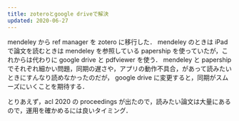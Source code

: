 ```yaml
---
title: zoteroとgoogle driveで解決
updated: 2020-06-27
---
```


mendeley から ref manager を zotero に移行した．
mendeley のときは iPad で論文を読むときは mendeley を参照している papership を使っていたが，これからは代わりに google drive と pdfviewer を使う．
mendeley と papership でそれぞれ細かい問題，同期の遅さや，アプリの動作不具合，があって読みたいときにすんなり読めなかったのだが，
google drive に変更すると，同期がスムーズにいくことを期待する．

とりあえず，acl 2020 の proceedings が出たので，読みたい論文は大量にあるので，運用を確かめるには良いタイミング．
